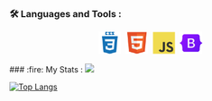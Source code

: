 
### :hammer_and_wrench: Languages and Tools :
</div>

<div align="center">

  <img src="https://github.com/devicons/devicon/blob/master/icons/css3/css3-plain-wordmark.svg"  title="CSS3" alt="CSS" width="40" height="40"/>&nbsp;
  <img src="https://github.com/devicons/devicon/blob/master/icons/html5/html5-original.svg" title="HTML5" alt="HTML" width="40" height="40"/>&nbsp;
  <img src="https://github.com/devicons/devicon/blob/master/icons/javascript/javascript-original.svg" title="JavaScript" alt="JavaScript" width="40" height="40"/>&nbsp;
  <img src="https://github.com/devicons/devicon/blob/master/icons/bootstrap/bootstrap-original.svg" title="Bootstrap" alt="Bootstrap" width="40" height="40"/>&nbsp;
</div>
 ### :fire: My Stats :
<img  src="https://github-readme-streak-stats.herokuapp.com/?user=yitagesuketema"/>

[![Top Langs](https://github-readme-stats.vercel.app/api/top-langs/?username=yitagesuketema&layout=compact&theme=vision-friendly-dark)](https://github.com/anuraghazra/github-readme-stats)
